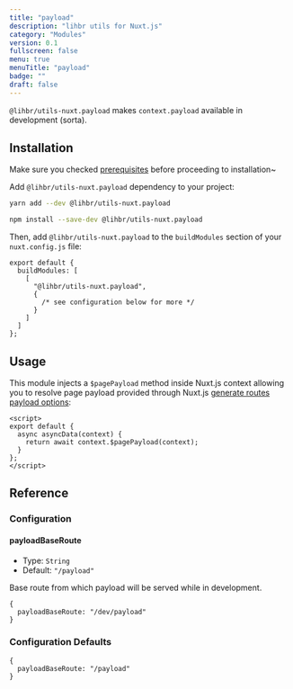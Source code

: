 ```yaml
---
title: "payload"
description: "lihbr utils for Nuxt.js"
category: "Modules"
version: 0.1
fullscreen: false
menu: true
menuTitle: "payload"
badge: ""
draft: false
---
```


`@lihbr/utils-nuxt.payload` makes `context.payload` available in development (sorta).

## Installation

<alert type="info">

Make sure you checked [prerequisites](/prerequisites) before proceeding to installation~

</alert>

Add `@lihbr/utils-nuxt.payload` dependency to your project:

<code-group>
  <code-block label="Yarn" active>

```bash
yarn add --dev @lihbr/utils-nuxt.payload
```

  </code-block>
  <code-block label="npm">

```bash
npm install --save-dev @lihbr/utils-nuxt.payload
```

  </code-block>
</code-group>

Then, add `@lihbr/utils-nuxt.payload` to the `buildModules` section of your `nuxt.config.js` file:

```javascript[nuxt.config.js]
export default {
  buildModules: [
    [
      "@lihbr/utils-nuxt.payload",
      {
        /* see configuration below for more */
      }
    ]
  ]
};
```

## Usage

This module injects a `$pagePayload` method inside Nuxt.js context allowing you to resolve page payload provided through Nuxt.js [generate routes payload options](https://nuxtjs.org/guides/configuration-glossary/configuration-generate#speeding-up-dynamic-route-generation-with-payload):

```vue[~/pages/index.vue]
<script>
export default {
  async asyncData(context) {
    return await context.$pagePayload(context);
  }
};
</script>
```

## Reference

### Configuration

#### payloadBaseRoute

- Type: `String`
- Default: `"/payload"`

Base route from which payload will be served while in development.

<!-- prettier-ignore-start -->
```javascript[module‏‏‎‏‏‎ options]
{
  payloadBaseRoute: "/dev/payload"
}
```
<!-- prettier-ignore-end -->

### Configuration Defaults

<!-- prettier-ignore-start -->
```javascript[module‏‏‎ options]
{
  payloadBaseRoute: "/payload"
}
```
<!-- prettier-ignore-end -->
